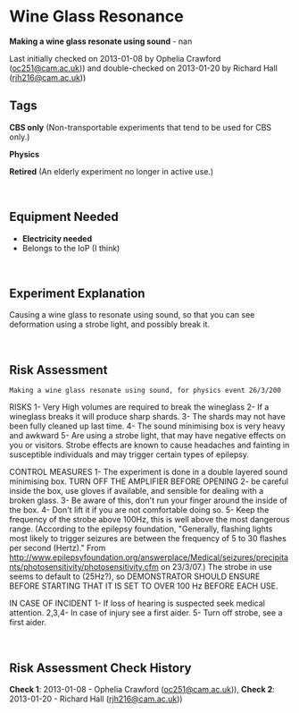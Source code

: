 # Wine Glass Resonance

**Making a wine glass resonate using sound** - nan

Last initially checked on 2013-01-08 by Ophelia Crawford (oc251@cam.ac.uk)) and double-checked on 2013-01-20 by Richard Hall (rjh216@cam.ac.uk))

## Tags
<!--- Start Tags (DO NOT REMOVE THIS COMMENT) --->

**CBS only** (Non-transportable experiments that tend to be used for CBS only.)

**Physics**

**Retired** (An elderly experiment no longer in active use.)
<!--- End Tags (DO NOT REMOVE THIS COMMENT) --->

<br/>

## Equipment Needed 
- **Electricity needed**
- Belongs to the IoP (I think)

<br/>

## Experiment Explanation 

Causing a wine glass to resonate using sound, so that you can see deformation using a strobe light, and possibly break it.

<br/>

## Risk Assessment

	Making a wine glass resonate using sound, for physics event 26/3/200


RISKS
1- Very High volumes are required to break the wineglass
2- If a wineglass breaks it will produce sharp shards. 
3- The shards may not have been fully cleaned up last time.
4- The sound minimising box is very heavy and awkward
5- Are using a strobe light, that may have negative effects on you or visitors. Strobe effects are known to cause headaches and fainting in susceptible individuals and may trigger certain types of epilepsy. 

CONTROL MEASURES
1- The experiment is done in a double layered sound minimising box. TURN OFF THE AMPLIFIER BEFORE OPENING
2- be careful inside the box, use gloves if available, and sensible for dealing with a broken glass.
3- Be aware of this, don't run your finger around the inside of the box.
4- Don't lift it if you are not comfortable doing so.
5- Keep the frequency of the strobe above 100Hz, this is well above the most dangerous range. (According to the epilepsy foundation, "Generally, flashing lights most likely to trigger seizures are between the frequency of 5 to 30 flashes per second (Hertz)." From http://www.epilepsyfoundation.org/answerplace/Medical/seizures/precipitants/photosensitivity/photosensitivity.cfm on 23/3/07.)
The strobe in use seems to default to (25Hz?), so DEMONSTRATOR SHOULD ENSURE BEFORE STARTING THAT IT IS SET TO OVER 100 Hz BEFORE EACH USE.

IN CASE OF INCIDENT
1- If loss of hearing is suspected seek medical attention.
2,3,4- In case of injury see a first aider.
5- Turn off strobe, see a first aider.

<br/>

## Risk Assessment Check History 

**Check 1**: 2013-01-08 - Ophelia Crawford (oc251@cam.ac.uk)), **Check 2**: 2013-01-20 - Richard Hall (rjh216@cam.ac.uk))